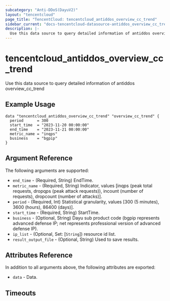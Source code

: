 ```yaml
---
subcategory: "Anti-DDoS(DayuV2)"
layout: "tencentcloud"
page_title: "TencentCloud: tencentcloud_antiddos_overview_cc_trend"
sidebar_current: "docs-tencentcloud-datasource-antiddos_overview_cc_trend"
description: |-
  Use this data source to query detailed information of antiddos overview_cc_trend
---
```


# tencentcloud_antiddos_overview_cc_trend

Use this data source to query detailed information of antiddos overview_cc_trend

## Example Usage

```hcl
data "tencentcloud_antiddos_overview_cc_trend" "overview_cc_trend" {
  period      = 300
  start_time  = "2023-11-20 00:00:00"
  end_time    = "2023-11-21 00:00:00"
  metric_name = "inqps"
  business    = "bgpip"
}
```

## Argument Reference

The following arguments are supported:

* `end_time` - (Required, String) EndTime.
* `metric_name` - (Required, String) Indicator, values [inqps (peak total requests, dropqps (peak attack requests)), incount (number of requests), dropcount (number of attacks)].
* `period` - (Required, Int) Statistical granularity, values [300 (5 minutes), 3600 (hours), 86400 (days)].
* `start_time` - (Required, String) StartTime.
* `business` - (Optional, String) Dayu sub product code (bgpip represents advanced defense IP; net represents professional version of advanced defense IP).
* `ip_list` - (Optional, Set: [`String`]) resource id list.
* `result_output_file` - (Optional, String) Used to save results.

## Attributes Reference

In addition to all arguments above, the following attributes are exported:

* `data` - Data.


## Timeouts

<no value>


